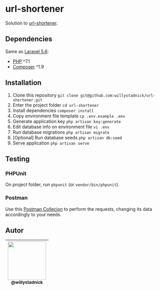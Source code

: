 # url-shortener

Solution to [url-shortener](challenge.md).

## Dependencies

Same as [Laravel 5.6](https://laravel.com/docs/5.6/installation#server-requirements):

- [PHP](https://php.net/) ^7.1
- [Composer](https://getcomposer.org/) ^1.9

## Installation

1. Clone this repository `git clone git@github.com:willystadnick/url-shortener.git`
1. Enter the project folder `cd url-shortener`
1. Install dependencies `composer install`
1. Copy environment file template `cp .env.example .env`
1. Generate application key `php artisan key:generate`
1. Edit database info on environment file `vi .env`
1. Run database migrations `php artisan migrate`
1. [Optional] Run database seeds `php artisan db:seed`
1. Serve application `php artisan serve`

## Testing

### PHPUnit

On project folder, run `phpunit` (or `vendor/bin/phpunit`).

### Postman

Use this [Postman Collecion](collection.json) to perform the requests, changing its data accordingly to your needs.

## Autor

| [<img src="https://avatars2.githubusercontent.com/u/1824706?s=120&v=4" width=120><br><sub>@willystadnick</sub>](https://github.com/willystadnick) |
| :---: |
